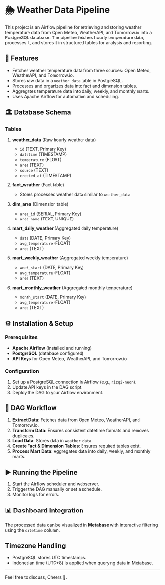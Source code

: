 # 🌦️ Weather Data Pipeline

This project is an Airflow pipeline for retrieving and storing weather temperature data from Open Meteo, WeatherAPI, and Tomorrow.io into a PostgreSQL database. The pipeline fetches hourly temperature data, processes it, and stores it in structured tables for analysis and reporting.

## 🚀 Features
- Fetches weather temperature data from three sources: Open Meteo, WeatherAPI, and Tomorrow.io.
- Stores raw data in a `weather_data` table in PostgreSQL.
- Processes and organizes data into fact and dimension tables.
- Aggregates temperature data into daily, weekly, and monthly marts.
- Uses Apache Airflow for automation and scheduling.

## 🏛️ Database Schema
### Tables
1. **weather_data** (Raw hourly weather data)
   - `id` (TEXT, Primary Key)
   - `datetime` (TIMESTAMP)
   - `temperature` (FLOAT)
   - `area` (TEXT)
   - `source` (TEXT)
   - `created_at` (TIMESTAMP)

2. **fact_weather** (Fact table)
   - Stores processed weather data similar to `weather_data`

3. **dim_area** (Dimension table)
   - `area_id` (SERIAL, Primary Key)
   - `area_name` (TEXT, UNIQUE)

4. **mart_daily_weather** (Aggregated daily temperature)
   - `date` (DATE, Primary Key)
   - `avg_temperature` (FLOAT)
   - `area` (TEXT)

5. **mart_weekly_weather** (Aggregated weekly temperature)
   - `week_start` (DATE, Primary Key)
   - `avg_temperature` (FLOAT)
   - `area` (TEXT)

6. **mart_monthly_weather** (Aggregated monthly temperature)
   - `month_start` (DATE, Primary Key)
   - `avg_temperature` (FLOAT)
   - `area` (TEXT)

## ⚙️ Installation & Setup
### Prerequisites
- **Apache Airflow** (installed and running)
- **PostgreSQL** (database configured)
- **API Keys** for Open Meteo, WeatherAPI, and Tomorrow.io

### Configuration
1. Set up a PostgreSQL connection in Airflow (e.g., `rizqi-neon`).
2. Update API keys in the DAG script.
3. Deploy the DAG to your Airflow environment.

## 🔄 DAG Workflow
1. **Extract Data**: Fetches data from Open Meteo, WeatherAPI, and Tomorrow.io.
2. **Transform Data**: Ensures consistent datetime formats and removes duplicates.
3. **Load Data**: Stores data in `weather_data`.
4. **Create Fact & Dimension Tables**: Ensures required tables exist.
5. **Process Mart Data**: Aggregates data into daily, weekly, and monthly marts.

## ▶️ Running the Pipeline
1. Start the Airflow scheduler and webserver.
2. Trigger the DAG manually or set a schedule.
3. Monitor logs for errors.

## 📊 Dashboard Integration
The processed data can be visualized in **Metabase** with interactive filtering using the `datetime` column.

## Timezone Handling
- PostgreSQL stores UTC timestamps.
- Indonesian time (UTC+8) is applied when querying data in Metabase.

---

Feel free to discuss, Cheers 🍻.
